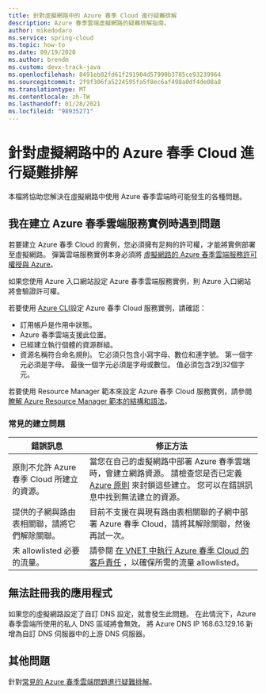 ```yaml
---
title: 針對虛擬網路中的 Azure 春季 Cloud 進行疑難排解
description: Azure 春季雲端虛擬網路的疑難排解指南。
author: mikedodaro
ms.service: spring-cloud
ms.topic: how-to
ms.date: 09/19/2020
ms.author: brendm
ms.custom: devx-track-java
ms.openlocfilehash: 8491eb02fd61f291904d57990b3785ce93239964
ms.sourcegitcommit: 2f9f306fa5224595fa5f8ec6af498a0df4de08a8
ms.translationtype: MT
ms.contentlocale: zh-TW
ms.lasthandoff: 01/28/2021
ms.locfileid: "98935271"
---
```

# <a name="troubleshooting-azure-spring-cloud-in-virtual-networks"></a>針對虛擬網路中的 Azure 春季 Cloud 進行疑難排解

本檔將協助您解決在虛擬網路中使用 Azure 春季雲端時可能發生的各種問題。

## <a name="i-encountered-a-problem-with-creating-an-azure-spring-cloud-service-instance"></a>我在建立 Azure 春季雲端服務實例時遇到問題

若要建立 Azure 春季 Cloud 的實例，您必須擁有足夠的許可權，才能將實例部署至虛擬網路。  彈簧雲端服務實例本身必須將 [虛擬網路的 Azure 春季雲端服務許可權授與 Azure](spring-cloud-tutorial-deploy-in-azure-virtual-network.md#grant-service-permission-to-the-virtual-network)。

如果您使用 Azure 入口網站設定 Azure 春季雲端服務實例，則 Azure 入口網站將會驗證許可權。

若要使用 [Azure CLI](https://docs.microsoft.com/cli/azure/get-started-with-azure-cli)設定 Azure 春季 Cloud 服務實例，請確認：

- 訂用帳戶是作用中狀態。
- Azure 春季雲端支援此位置。
- 已經建立執行個體的資源群組。
- 資源名稱符合命名規則。 它必須只包含小寫字母、數位和連字號。 第一個字元必須是字母。 最後一個字元必須是字母或數位。 值必須包含2到32個字元。

若要使用 Resource Manager 範本來設定 Azure 春季 Cloud 服務實例，請參閱 [瞭解 Azure Resource Manager 範本的結構和語法](https://docs.microsoft.com/azure/azure-resource-manager/resource-group-authoring-templates)。

### <a name="common-creation-issues"></a>常見的建立問題

| 錯誤訊息 | 修正方法 |
|------|------|
| 原則不允許 Azure 春季 Cloud 所建立的資源。 | 當您在自己的虛擬網路中部署 Azure 春季雲端時，會建立網路資源。 請檢查您是否已定義 [Azure 原則](https://docs.microsoft.com/azure/governance/policy/overview) 來封鎖這些建立。 您可以在錯誤訊息中找到無法建立的資源。 |
| 提供的子網與路由表相關聯，請將它們解除關聯。 | 目前不支援在與現有路由表相關聯的子網中部署 Azure 春季 Cloud，請將其解除關聯，然後再試一次。 |
| 未 allowlisted 必要的流量。 | 請參閱 [在 VNET 中執行 Azure 春季 Cloud 的客戶責任](spring-cloud-vnet-customer-responsibilities.md) ，以確保所需的流量 allowlisted。 |

## <a name="my-application-cant-be-registered"></a>無法註冊我的應用程式

如果您的虛擬網路設定了自訂 DNS 設定，就會發生此問題。 在此情況下，Azure 春季雲端所使用的私人 DNS 區域將會無效。 將 Azure DNS IP 168.63.129.16 新增為自訂 DNS 伺服器中的上游 DNS 伺服器。

## <a name="other-issues"></a>其他問題

針對[常見的 Azure 春季雲端問題進行疑難排解](https://docs.microsoft.com/azure/spring-cloud/spring-cloud-troubleshoot)。